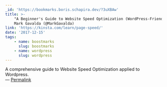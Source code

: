 ```yaml
---
_id: 'https://bookmarks.boris.schapira.dev/?3uXBAw'
title: >-
    "A Beginner's Guide to Website Speed Optimization (WordPress-Friendly)",
    Mark Gavalda (@MarkGavalda)
link: 'https://kinsta.com/learn/page-speed/'
date: '2017-12-15'
tags:
    - name: boostmarks
      slug: boostmarks
    - name: wordpress
      slug: wordpress
---
```


A comprehensive guide to Website Speed Optimization applied to Wordpress.
<br>&#8212;
<a href="https://bookmarks.boris.schapira.dev/?3uXBAw" title="Permalink">Permalink</a>
